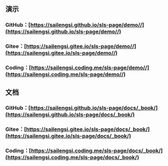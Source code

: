 ## 演示

### GitHub：[https://sailengsi.github.io/sls-page/demo//](https://sailengsi.github.io/sls-page/demo//)
### Gitee：[https://sailengsi.gitee.io/sls-page/demo//](https://sailengsi.gitee.io/sls-page/demo//)
### Coding：[https://sailengsi.coding.me/sls-page/demo//](https://sailengsi.coding.me/sls-page/demo//)

## 文档

### GitHub：[https://sailengsi.github.io/sls-page/docs/_book/](https://sailengsi.github.io/sls-page/docs/_book/)
### Gitee：[https://sailengsi.gitee.io/sls-page/docs/_book/](https://sailengsi.gitee.io/sls-page/docs/_book/)
### Coding：[https://sailengsi.coding.me/sls-page/docs/_book/](https://sailengsi.coding.me/sls-page/docs/_book/)